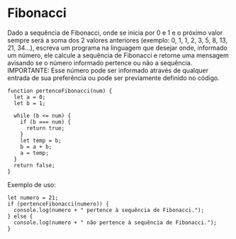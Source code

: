 # Fibonacci

Dado a sequência de Fibonacci, onde se inicia por 0 e 1 e o próximo valor sempre será a soma dos 2 valores anteriores (exemplo: 0, 1, 1, 2, 3, 5, 8, 13, 21, 34...), escreva um programa na linguagem que desejar onde, informado um número, ele calcule a sequência de Fibonacci e retorne uma mensagem avisando se o número informado pertence ou não a sequência.
IMPORTANTE: Esse número pode ser informado através de qualquer entrada de sua preferência ou pode ser previamente definido no código.

```
function pertenceFibonacci(num) {
  let a = 0;
  let b = 1;

  while (b <= num) {
    if (b === num) {
      return true;
    }
    let temp = b;
    b = a + b;
    a = temp;
  }
  return false;
}
```

Exemplo de uso:
```
let numero = 21; 
if (pertenceFibonacci(numero)) {
  console.log(numero + " pertence à sequência de Fibonacci.");
} else {
  console.log(numero + " não pertence à sequência de Fibonacci.");
}
```
